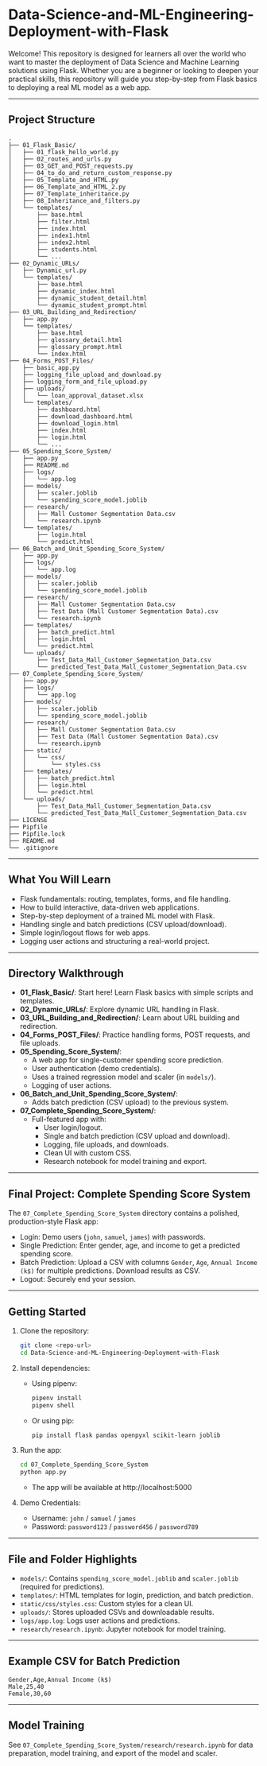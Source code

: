# Data-Science-and-ML-Engineering-Deployment-with-Flask

Welcome! This repository is designed for learners all over the world who want to master the deployment of Data Science and Machine Learning solutions using Flask. Whether you are a beginner or looking to deepen your practical skills, this repository will guide you step-by-step from Flask basics to deploying a real ML model as a web app.

---

## Project Structure

```
.
├── 01_Flask_Basic/
│   ├── 01_flask_hello_world.py
│   ├── 02_routes_and_urls.py
│   ├── 03_GET_and_POST_requests.py
│   ├── 04_to_do_and_return_custom_response.py
│   ├── 05_Template_and_HTML.py
│   ├── 06_Template_and_HTML_2.py
│   ├── 07_Template_inheritance.py
│   ├── 08_Inheritance_and_filters.py
│   └── templates/
│       ├── base.html
│       ├── filter.html
│       ├── index.html
│       ├── index1.html
│       ├── index2.html
│       ├── students.html
│       └── ...
├── 02_Dynamic_URLs/
│   ├── Dynamic_url.py
│   └── templates/
│       ├── base.html
│       ├── dynamic_index.html
│       ├── dynamic_student_detail.html
│       └── dynamic_student_prompt.html
├── 03_URL_Building_and_Redirection/
│   ├── app.py
│   └── templates/
│       ├── base.html
│       ├── glossary_detail.html
│       ├── glossary_prompt.html
│       └── index.html
├── 04_Forms_POST_Files/
│   ├── basic_app.py
│   ├── logging_file_upload_and_download.py
│   ├── logging_form_and_file_upload.py
│   ├── uploads/
│   │   └── loan_approval_dataset.xlsx
│   └── templates/
│       ├── dashboard.html
│       ├── download_dashboard.html
│       ├── download_login.html
│       ├── index.html
│       ├── login.html
│       └── ...
├── 05_Spending_Score_System/
│   ├── app.py
│   ├── README.md
│   ├── logs/
│   │   └── app.log
│   ├── models/
│   │   ├── scaler.joblib
│   │   └── spending_score_model.joblib
│   ├── research/
│   │   ├── Mall Customer Segmentation Data.csv
│   │   └── research.ipynb
│   └── templates/
│       ├── login.html
│       └── predict.html
├── 06_Batch_and_Unit_Spending_Score_System/
│   ├── app.py
│   ├── logs/
│   │   └── app.log
│   ├── models/
│   │   ├── scaler.joblib
│   │   └── spending_score_model.joblib
│   ├── research/
│   │   ├── Mall Customer Segmentation Data.csv
│   │   ├── Test Data (Mall Customer Segmentation Data).csv
│   │   └── research.ipynb
│   ├── templates/
│   │   ├── batch_predict.html
│   │   ├── login.html
│   │   └── predict.html
│   └── uploads/
│       ├── Test_Data_Mall_Customer_Segmentation_Data.csv
│       └── predicted_Test_Data_Mall_Customer_Segmentation_Data.csv
├── 07_Complete_Spending_Score_System/
│   ├── app.py
│   ├── logs/
│   │   └── app.log
│   ├── models/
│   │   ├── scaler.joblib
│   │   └── spending_score_model.joblib
│   ├── research/
│   │   ├── Mall Customer Segmentation Data.csv
│   │   ├── Test Data (Mall Customer Segmentation Data).csv
│   │   └── research.ipynb
│   ├── static/
│   │   └── css/
│   │       └── styles.css
│   ├── templates/
│   │   ├── batch_predict.html
│   │   ├── login.html
│   │   └── predict.html
│   └── uploads/
│       ├── Test_Data_Mall_Customer_Segmentation_Data.csv
│       └── predicted_Test_Data_Mall_Customer_Segmentation_Data.csv
├── LICENSE
├── Pipfile
├── Pipfile.lock
├── README.md
└── .gitignore
```

---

## What You Will Learn

- Flask fundamentals: routing, templates, forms, and file handling.
- How to build interactive, data-driven web applications.
- Step-by-step deployment of a trained ML model with Flask.
- Handling single and batch predictions (CSV upload/download).
- Simple login/logout flows for web apps.
- Logging user actions and structuring a real-world project.

---

## Directory Walkthrough

- **01_Flask_Basic/**: Start here! Learn Flask basics with simple scripts and templates.
- **02_Dynamic_URLs/**: Explore dynamic URL handling in Flask.
- **03_URL_Building_and_Redirection/**: Learn about URL building and redirection.
- **04_Forms_POST_Files/**: Practice handling forms, POST requests, and file uploads.
- **05_Spending_Score_System/**: 
  - A web app for single-customer spending score prediction.
  - User authentication (demo credentials).
  - Uses a trained regression model and scaler (in `models/`).
  - Logging of user actions.
- **06_Batch_and_Unit_Spending_Score_System/**: 
  - Adds batch prediction (CSV upload) to the previous system.
- **07_Complete_Spending_Score_System/**: 
  - Full-featured app with:
    - User login/logout.
    - Single and batch prediction (CSV upload and download).
    - Logging, file uploads, and downloads.
    - Clean UI with custom CSS.
    - Research notebook for model training and export.

---

## Final Project: Complete Spending Score System

The `07_Complete_Spending_Score_System` directory contains a polished, production-style Flask app:

- Login: Demo users (`john`, `samuel`, `james`) with passwords.
- Single Prediction: Enter gender, age, and income to get a predicted spending score.
- Batch Prediction: Upload a CSV with columns `Gender`, `Age`, `Annual Income (k$)` for multiple predictions. Download results as CSV.
- Logout: Securely end your session.

---

## Getting Started

1. Clone the repository:
   ```bash
   git clone <repo-url>
   cd Data-Science-and-ML-Engineering-Deployment-with-Flask
   ```

2. Install dependencies:
   - Using pipenv:
     ```bash
     pipenv install
     pipenv shell
     ```
   - Or using pip:
     ```bash
     pip install flask pandas openpyxl scikit-learn joblib
     ```

3. Run the app:
   ```bash
   cd 07_Complete_Spending_Score_System
   python app.py
   ```
   - The app will be available at http://localhost:5000

4. Demo Credentials:
   - Username: `john` / `samuel` / `james`
   - Password: `password123` / `password456` / `password789`

---

## File and Folder Highlights

- `models/`: Contains `spending_score_model.joblib` and `scaler.joblib` (required for predictions).
- `templates/`: HTML templates for login, prediction, and batch prediction.
- `static/css/styles.css`: Custom styles for a clean UI.
- `uploads/`: Stores uploaded CSVs and downloadable results.
- `logs/app.log`: Logs user actions and predictions.
- `research/research.ipynb`: Jupyter notebook for model training.

---

## Example CSV for Batch Prediction

```csv
Gender,Age,Annual Income (k$)
Male,25,40
Female,30,60
```

---

## Model Training

See `07_Complete_Spending_Score_System/research/research.ipynb` for data preparation, model training, and export of the model and scaler.

